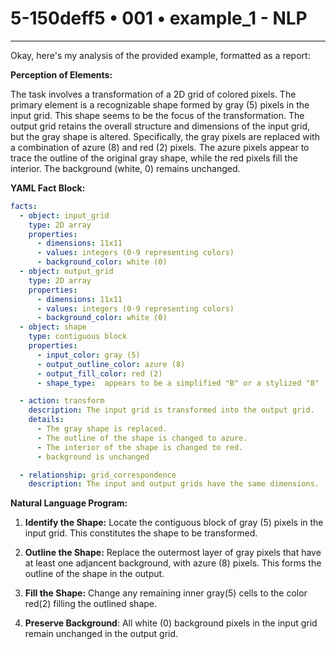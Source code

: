 # 5-150deff5 • 001 • example_1 - NLP

---
Okay, here's my analysis of the provided example, formatted as a report:

**Perception of Elements:**

The task involves a transformation of a 2D grid of colored pixels. The primary element is a recognizable shape formed by gray (5) pixels in the input grid. This shape seems to be the focus of the transformation. The output grid retains the overall structure and dimensions of the input grid, but the gray shape is altered. Specifically, the gray pixels are replaced with a combination of azure (8) and red (2) pixels. The azure pixels appear to trace the outline of the original gray shape, while the red pixels fill the interior. The background (white, 0) remains unchanged.

**YAML Fact Block:**



```yaml
facts:
  - object: input_grid
    type: 2D array
    properties:
      - dimensions: 11x11
      - values: integers (0-9 representing colors)
      - background_color: white (0)
  - object: output_grid
    type: 2D array
    properties:
      - dimensions: 11x11
      - values: integers (0-9 representing colors)
      - background_color: white (0)
  - object: shape
    type: contiguous block
    properties:
      - input_color: gray (5)
      - output_outline_color: azure (8)
      - output_fill_color: red (2)
      - shape_type:  appears to be a simplified "B" or a stylized "8"

  - action: transform
    description: The input grid is transformed into the output grid.
    details:
      - The gray shape is replaced.
      - The outline of the shape is changed to azure.
      - The interior of the shape is changed to red.
      - background is unchanged

  - relationship: grid_correspondence
    description: The input and output grids have the same dimensions.
```



**Natural Language Program:**

1.  **Identify the Shape:** Locate the contiguous block of gray (5) pixels in the input grid. This constitutes the shape to be transformed.

2.  **Outline the Shape:** Replace the outermost layer of gray pixels that have at least one adjancent background, with azure (8) pixels. This forms the outline of the shape in the output.

3.  **Fill the Shape:** Change any remaining inner gray(5) cells to the color red(2) filling the outlined shape.

4. **Preserve Background**: All white (0) background pixels in the input grid remain unchanged in the output grid.

